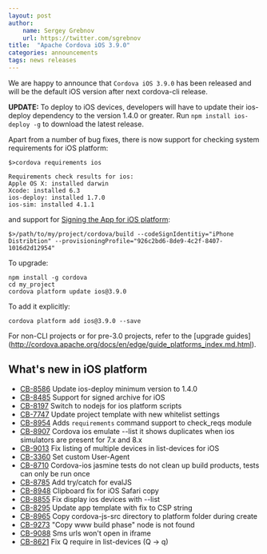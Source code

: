 ```yaml
---
layout: post
author:
    name: Sergey Grebnov
    url: https://twitter.com/sgrebnov
title:  "Apache Cordova iOS 3.9.0"
categories: announcements
tags: news releases
---
```

We are happy to announce that `Cordova iOS 3.9.0` has been released and will be the
default iOS version after next cordova-cli release.

**UPDATE:** To deploy to iOS devices, developers will have to update their ios-deploy
dependency to the version 1.4.0 or greater. Run `npm install ios-deploy -g` to download
the latest release.

Apart from a number of bug fixes, there is now support for checking system
requirements for iOS platform:

    $>cordova requirements ios
    
    Requirements check results for ios:
    Apple OS X: installed darwin
    Xcode: installed 6.3
    ios-deploy: installed 1.7.0
    ios-sim: installed 4.1.1

and support for [Signing the App for iOS platform](
http://cordova.apache.org/docs/en/edge/guide_platforms_ios_tools.md.html#signing-the-app):

    $>/path/to/my/project/cordova/build --codeSignIdentitiy="iPhone Distribtion" --provisioningProfile="926c2bd6-8de9-4c2f-8407-1016d2d12954"

To upgrade:

    npm install -g cordova
    cd my_project
    cordova platform update ios@3.9.0

To add it explicitly:

    cordova platform add ios@3.9.0 --save

For non-CLI projects or for pre-3.0 projects, refer to the [upgrade guides]
(http://cordova.apache.org/docs/en/edge/guide_platforms_index.md.html).


<!--more-->
## What's new in iOS platform
* [CB-8586](https://issues.apache.org/jira/browse/CB-8586) Update ios-deploy minimum version to 1.4.0
* [CB-8485](https://issues.apache.org/jira/browse/CB-8485) Support for signed archive for iOS
* [CB-8197](https://issues.apache.org/jira/browse/CB-8197) Switch to nodejs for ios platform scripts
* [CB-7747](https://issues.apache.org/jira/browse/CB-7747) Update project template with new whitelist settings
* [CB-8954](https://issues.apache.org/jira/browse/CB-8954) Adds `requirements` command support to check_reqs module
* [CB-8907](https://issues.apache.org/jira/browse/CB-8907) Cordova ios emulate --list it shows duplicates when ios simulators are present for 7.x and 8.x
* [CB-9013](https://issues.apache.org/jira/browse/CB-9013) Fix listing of multiple devices in list-devices for iOS
* [CB-3360](https://issues.apache.org/jira/browse/CB-3360) Set custom User-Agent
* [CB-8710](https://issues.apache.org/jira/browse/CB-8710) Cordova-ios jasmine tests do not clean up build products, tests can only be run once
* [CB-8785](https://issues.apache.org/jira/browse/CB-8785) Add try/catch for evalJS
* [CB-8948](https://issues.apache.org/jira/browse/CB-8948) Clipboard fix for iOS Safari copy
* [CB-8855](https://issues.apache.org/jira/browse/CB-8855) Fix display ios devices with --list
* [CB-8295](https://issues.apache.org/jira/browse/CB-8295) Update app template with fix to CSP string
* [CB-8965](https://issues.apache.org/jira/browse/CB-8965) Copy cordova-js-src directory to platform folder during create
* [CB-9273](https://issues.apache.org/jira/browse/CB-9273) "Copy www build phase" node is not found
* [CB-9088](https://issues.apache.org/jira/browse/CB-9088) Sms urls won't open in iframe
* [CB-8621](https://issues.apache.org/jira/browse/CB-8621) Fix Q require in list-devices (Q -> q)
